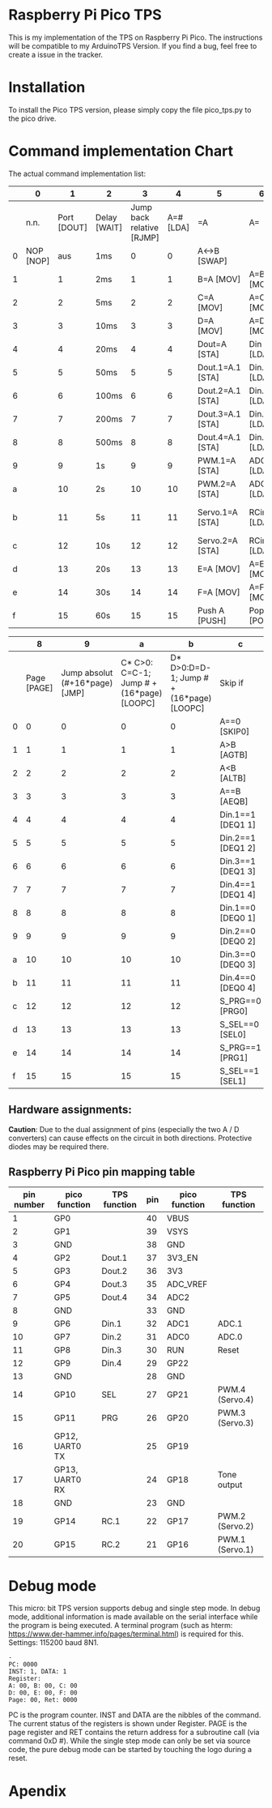 # Raspberry Pi Pico TPS

This is my implementation of the TPS on Raspberry Pi Pico. The instructions will be compatible to my ArduinoTPS Version. If you find a bug, feel free to create a issue in the tracker. 

# Installation

To install the Pico TPS version, please simply copy the file pico_tps.py to the pico drive.

# Command implementation Chart

The actual command implementation list: 

|      | 0         | 1           | 2            | 3                         | 4         | 5                | 6            | 7                     |
| ---- | --------- | ----------- | ------------ | ------------------------- | --------- | ---------------- | ------------ | --------------------- |
|      | n.n.      | Port [DOUT] | Delay [WAIT] | Jump back relative [RJMP] | A=# [LDA] | =A               | A=           | A=Ausdruck            |
| 0    | NOP [NOP] | aus         | 1ms          | 0                         | 0         | A<->B [SWAP]     |              |                       |
| 1    |           | 1           | 2ms          | 1                         | 1         | B=A [MOV]        | A=B [MOV]    | A=A + 1 [INC]         |
| 2    |           | 2           | 5ms          | 2                         | 2         | C=A [MOV]        | A=C [MOV]    | A=A - 1 [DEC]         |
| 3    |           | 3           | 10ms         | 3                         | 3         | D=A [MOV]        | A=D [MOV]    | A=A + B [ADD]         |
| 4    |           | 4           | 20ms         | 4                         | 4         | Dout=A [STA]     | Din [LDA]    | A=A - B [SUB]         |
| 5    |           | 5           | 50ms         | 5                         | 5         | Dout.1=A.1 [STA] | Din.1 [LDA]  | A=A * B [MUL]         |
| 6    |           | 6           | 100ms        | 6                         | 6         | Dout.2=A.1 [STA] | Din.2 [LDA]  | A=A / B [DIV]         |
| 7    |           | 7           | 200ms        | 7                         | 7         | Dout.3=A.1 [STA] | Din.3 [LDA]  | A=A and B [AND]       |
| 8    |           | 8           | 500ms        | 8                         | 8         | Dout.4=A.1 [STA] | Din.4 [LDA]  | A=A or B [OR]         |
| 9    |           | 9           | 1s           | 9                         | 9         | PWM.1=A [STA]    | ADC.1 [LDA]  | A=A xor B [XOR]       |
| a    |           | 10          | 2s           | 10                        | 10        | PWM.2=A [STA]    | ADC.2 [LDA]  | A= not A [NOT]        |
| b    |           | 11          | 5s           | 11                        | 11        | Servo.1=A [STA]  | RCin.1 [LDA] | A= A % B (Rest) [MOD] |
| c    |           | 12          | 10s          | 12                        | 12        | Servo.2=A [STA]  | RCin.2 [LDA] | A= A + 16 * B [BYTE]  |
| d    |           | 13          | 20s          | 13                        | 13        | E=A [MOV]        | A=E [MOV]    | A= B - A[BSUBA]       |
| e    |           | 14          | 30s          | 14                        | 14        | F=A [MOV]        | A=F [MOV]    | A=A SHR 1 [SHR]       |
| f    |           | 15          | 60s          | 15                        | 15        | Push A [PUSH]    | Pop A [POP]  | A=A SHL 1 [SHL]       |



|      | 8           | 9                              | a                                                     | b                                                    | c                 | d                         | e              | f                |
| ---- | ----------- | ------------------------------ | ----------------------------------------------------- | ---------------------------------------------------- | ----------------- | ------------------------- | -------------- | ---------------- |
|      | Page [PAGE] | Jump absolut (#+16*page) [JMP] | C* C>0: C=C-1;             Jump # + (16*page) [LOOPC] | D* D>0:D=D-1;             Jump # + (16*page) [LOOPC] | Skip if           | Call # + (16*Page) [Call] | Callsub/Ret    | Byte Befehle     |
| 0    | 0           | 0                              | 0                                                     | 0                                                    | A==0 [SKIP0]      | 0                         | ret [RTR]      | A=ADC.1 [BLDA]   |
| 1    | 1           | 1                              | 1                                                     | 1                                                    | A>B [AGTB]        | 1                         | Call 1 [CASB]  | A=ADC.2 [BLDA]   |
| 2    | 2           | 2                              | 2                                                     | 2                                                    | A<B [ALTB]        | 2                         | 2 [CASB]       | A=RCin.1 [BLDA]  |
| 3    | 3           | 3                              | 3                                                     | 3                                                    | A==B [AEQB]       | 3                         | 3 [CASB]       | A=RCin.2 [BLDA]  |
| 4    | 4           | 4                              | 4                                                     | 4                                                    | Din.1==1 [DEQ1 1] | 4                         | 4 [CASB]       | PWM.1=A [BSTA]   |
| 5    | 5           | 5                              | 5                                                     | 5                                                    | Din.2==1 [DEQ1 2] | 5                         | 5 [CASB]       | PWM.2=A [BSTA]   |
| 6    | 6           | 6                              | 6                                                     | 6                                                    | Din.3==1 [DEQ1 3] | 6                         | 6 [CASB]       | Servo.1=A [BSTA] |
| 7    | 7           | 7                              | 7                                                     | 7                                                    | Din.4==1 [DEQ1 4] | 7                         |                | Servo.2=A [BSTA] |
| 8    | 8           | 8                              | 8                                                     | 8                                                    | Din.1==0 [DEQ0 1] | 8                         | Def 1 [DFSB]   | Tone=A [TONE]    |
| 9    | 9           | 9                              | 9                                                     | 9                                                    | Din.2==0 [DEQ0 2] | 9                         | 2 [DFSB]       | PWM.3=A [BSTA]   |
| a    | 10          | 10                             | 10                                                    | 10                                                   | Din.3==0 [DEQ0 3] | 10                        | 3 [DFSB]       | PWM.4=A [BSTA]   |
| b    | 11          | 11                             | 11                                                    | 11                                                   | Din.4==0 [DEQ0 4] | 11                        | 4 [DFSB]       | Servo.3=A [BSTA] |
| c    | 12          | 12                             | 12                                                    | 12                                                   | S_PRG==0 [PRG0]   | 12                        | 5 [DFSB]       | Servo.4=A [BSTA] |
| d    | 13          | 13                             | 13                                                    | 13                                                   | S_SEL==0 [SEL0]   | 13                        | 6 [DFSB]       | LED on           |
| e    | 14          | 14                             | 14                                                    | 14                                                   | S_PRG==1 [PRG1]   | 14                        |                | LED off          |
| f    | 15          | 15                             | 15                                                    | 15                                                   | S_SEL==1 [SEL1]   | 15                        | restart [REST] | PrgEnd [PEND]    |



## Hardware assignments:

**Caution**: Due to the dual assignment of pins (especially the two A / D converters) can cause effects on the circuit in both directions. Protective diodes may be required there.

## Raspberry Pi Pico pin mapping table



| pin number | pico function  | TPS function | pin  | pico function | TPS function    |
| ---------- | -------------- | ------------ | ---- | ------------- | --------------- |
| 1          | GP0            |              | 40   | VBUS          |                 |
| 2          | GP1            |              | 39   | VSYS          |                 |
| 3          | GND            |              | 38   | GND           |                 |
| 4          | GP2            | Dout.1       | 37   | 3V3_EN        |                 |
| 5          | GP3            | Dout.2       | 36   | 3V3           |                 |
| 6          | GP4            | Dout.3       | 35   | ADC_VREF      |                 |
| 7          | GP5            | Dout.4       | 34   | ADC2          |                 |
| 8          | GND            |              | 33   | GND           |                 |
| 9          | GP6            | Din.1        | 32   | ADC1          | ADC.1           |
| 10         | GP7            | Din.2        | 31   | ADC0          | ADC.0           |
| 11         | GP8            | Din.3        | 30   | RUN           | Reset           |
| 12         | GP9            | Din.4        | 29   | GP22          |                 |
| 13         | GND            |              | 28   | GND           |                 |
| 14         | GP10           | SEL          | 27   | GP21          | PWM.4 (Servo.4) |
| 15         | GP11           | PRG          | 26   | GP20          | PWM.3 (Servo.3) |
| 16         | GP12, UART0 TX |              | 25   | GP19          |                 |
| 17         | GP13, UART0 RX |              | 24   | GP18          | Tone output     |
| 18         | GND            |              | 23   | GND           |                 |
| 19         | GP14           | RC.1         | 22   | GP17          | PWM.2 (Servo.2) |
| 20         | GP15           | RC.2         | 21   | GP16          | PWM.1 (Servo.1) |

# Debug mode

This micro: bit TPS version supports debug and single step mode. In debug mode, additional information is made available on the serial interface while the program is being executed. A terminal program (such as hterm: https://www.der-hammer.info/pages/terminal.html) is required for this. Settings: 115200 baud 8N1.

```
-
PC: 0000
INST: 1, DATA: 1
Register:
A: 00, B: 00, C: 00
D: 00, E: 00, F: 00
Page: 00, Ret: 0000
```

PC is the program counter. INST and DATA are the nibbles of the command. The current status of the registers is shown under Register. PAGE is the page register and RET contains the return address for a subroutine call (via command 0xD #).
While the single step mode can only be set via source code, the pure debug mode can be started by touching the logo during a reset.

# Apendix
